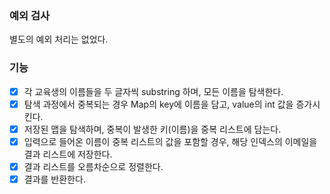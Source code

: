 ### 예외 검사

별도의 예외 처리는 없었다.

### 기능

- [x] 각 교육생의 이름들을 두 글자씩 substring 하며, 모든 이름을 탐색한다.
- [x] 탐색 과정에서 중복되는 경우 Map의 key에 이름을 담고, value의 int 값을 증가시킨다.
- [x] 저장된 맵을 탐색하며, 중복이 발생한 키(이름)을 중복 리스트에 담는다.
- [x] 입력으로 들어온 이름이 중복 리스트의 값을 포함할 경우, 해당 인덱스의 이메일을 결과 리스트에 저장한다.
- [x] 결과 리스트를 오름차순으로 정렬한다.
- [x] 결과를 반환한다.